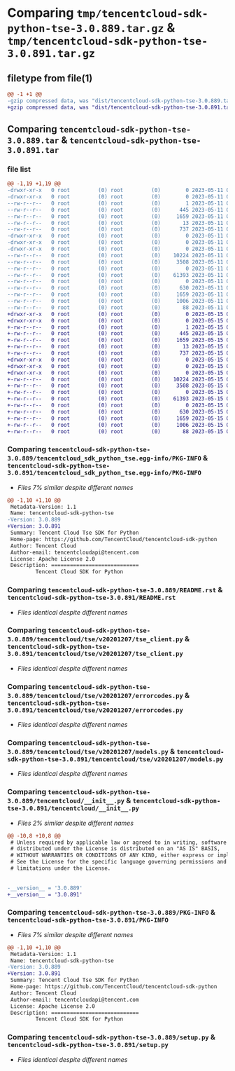 # Comparing `tmp/tencentcloud-sdk-python-tse-3.0.889.tar.gz` & `tmp/tencentcloud-sdk-python-tse-3.0.891.tar.gz`

## filetype from file(1)

```diff
@@ -1 +1 @@
-gzip compressed data, was "dist/tencentcloud-sdk-python-tse-3.0.889.tar", last modified: Thu May 11 03:27:31 2023, max compression
+gzip compressed data, was "dist/tencentcloud-sdk-python-tse-3.0.891.tar", last modified: Mon May 15 04:54:53 2023, max compression
```

## Comparing `tencentcloud-sdk-python-tse-3.0.889.tar` & `tencentcloud-sdk-python-tse-3.0.891.tar`

### file list

```diff
@@ -1,19 +1,19 @@
-drwxr-xr-x   0 root         (0) root         (0)        0 2023-05-11 03:27:31.000000 tencentcloud-sdk-python-tse-3.0.889/
-drwxr-xr-x   0 root         (0) root         (0)        0 2023-05-11 03:27:31.000000 tencentcloud-sdk-python-tse-3.0.889/tencentcloud_sdk_python_tse.egg-info/
--rw-r--r--   0 root         (0) root         (0)        1 2023-05-11 03:27:31.000000 tencentcloud-sdk-python-tse-3.0.889/tencentcloud_sdk_python_tse.egg-info/dependency_links.txt
--rw-r--r--   0 root         (0) root         (0)      445 2023-05-11 03:27:31.000000 tencentcloud-sdk-python-tse-3.0.889/tencentcloud_sdk_python_tse.egg-info/SOURCES.txt
--rw-r--r--   0 root         (0) root         (0)     1659 2023-05-11 03:27:31.000000 tencentcloud-sdk-python-tse-3.0.889/tencentcloud_sdk_python_tse.egg-info/PKG-INFO
--rw-r--r--   0 root         (0) root         (0)       13 2023-05-11 03:27:31.000000 tencentcloud-sdk-python-tse-3.0.889/tencentcloud_sdk_python_tse.egg-info/top_level.txt
--rw-r--r--   0 root         (0) root         (0)      737 2023-05-11 03:27:31.000000 tencentcloud-sdk-python-tse-3.0.889/README.rst
-drwxr-xr-x   0 root         (0) root         (0)        0 2023-05-11 03:27:31.000000 tencentcloud-sdk-python-tse-3.0.889/tencentcloud/
-drwxr-xr-x   0 root         (0) root         (0)        0 2023-05-11 03:27:31.000000 tencentcloud-sdk-python-tse-3.0.889/tencentcloud/tse/
-drwxr-xr-x   0 root         (0) root         (0)        0 2023-05-11 03:27:31.000000 tencentcloud-sdk-python-tse-3.0.889/tencentcloud/tse/v20201207/
--rw-r--r--   0 root         (0) root         (0)    10224 2023-05-11 03:27:31.000000 tencentcloud-sdk-python-tse-3.0.889/tencentcloud/tse/v20201207/tse_client.py
--rw-r--r--   0 root         (0) root         (0)     3508 2023-05-11 03:27:31.000000 tencentcloud-sdk-python-tse-3.0.889/tencentcloud/tse/v20201207/errorcodes.py
--rw-r--r--   0 root         (0) root         (0)        0 2023-05-11 03:27:31.000000 tencentcloud-sdk-python-tse-3.0.889/tencentcloud/tse/v20201207/__init__.py
--rw-r--r--   0 root         (0) root         (0)    61393 2023-05-11 03:27:31.000000 tencentcloud-sdk-python-tse-3.0.889/tencentcloud/tse/v20201207/models.py
--rw-r--r--   0 root         (0) root         (0)        0 2023-05-11 03:27:31.000000 tencentcloud-sdk-python-tse-3.0.889/tencentcloud/tse/__init__.py
--rw-r--r--   0 root         (0) root         (0)      630 2023-05-11 03:27:31.000000 tencentcloud-sdk-python-tse-3.0.889/tencentcloud/__init__.py
--rw-r--r--   0 root         (0) root         (0)     1659 2023-05-11 03:27:31.000000 tencentcloud-sdk-python-tse-3.0.889/PKG-INFO
--rw-r--r--   0 root         (0) root         (0)     1006 2023-05-11 03:27:31.000000 tencentcloud-sdk-python-tse-3.0.889/setup.py
--rw-r--r--   0 root         (0) root         (0)       88 2023-05-11 03:27:31.000000 tencentcloud-sdk-python-tse-3.0.889/setup.cfg
+drwxr-xr-x   0 root         (0) root         (0)        0 2023-05-15 04:54:53.000000 tencentcloud-sdk-python-tse-3.0.891/
+drwxr-xr-x   0 root         (0) root         (0)        0 2023-05-15 04:54:53.000000 tencentcloud-sdk-python-tse-3.0.891/tencentcloud_sdk_python_tse.egg-info/
+-rw-r--r--   0 root         (0) root         (0)        1 2023-05-15 04:54:53.000000 tencentcloud-sdk-python-tse-3.0.891/tencentcloud_sdk_python_tse.egg-info/dependency_links.txt
+-rw-r--r--   0 root         (0) root         (0)      445 2023-05-15 04:54:53.000000 tencentcloud-sdk-python-tse-3.0.891/tencentcloud_sdk_python_tse.egg-info/SOURCES.txt
+-rw-r--r--   0 root         (0) root         (0)     1659 2023-05-15 04:54:53.000000 tencentcloud-sdk-python-tse-3.0.891/tencentcloud_sdk_python_tse.egg-info/PKG-INFO
+-rw-r--r--   0 root         (0) root         (0)       13 2023-05-15 04:54:53.000000 tencentcloud-sdk-python-tse-3.0.891/tencentcloud_sdk_python_tse.egg-info/top_level.txt
+-rw-r--r--   0 root         (0) root         (0)      737 2023-05-15 04:54:52.000000 tencentcloud-sdk-python-tse-3.0.891/README.rst
+drwxr-xr-x   0 root         (0) root         (0)        0 2023-05-15 04:54:53.000000 tencentcloud-sdk-python-tse-3.0.891/tencentcloud/
+drwxr-xr-x   0 root         (0) root         (0)        0 2023-05-15 04:54:53.000000 tencentcloud-sdk-python-tse-3.0.891/tencentcloud/tse/
+drwxr-xr-x   0 root         (0) root         (0)        0 2023-05-15 04:54:53.000000 tencentcloud-sdk-python-tse-3.0.891/tencentcloud/tse/v20201207/
+-rw-r--r--   0 root         (0) root         (0)    10224 2023-05-15 04:54:52.000000 tencentcloud-sdk-python-tse-3.0.891/tencentcloud/tse/v20201207/tse_client.py
+-rw-r--r--   0 root         (0) root         (0)     3508 2023-05-15 04:54:52.000000 tencentcloud-sdk-python-tse-3.0.891/tencentcloud/tse/v20201207/errorcodes.py
+-rw-r--r--   0 root         (0) root         (0)        0 2023-05-15 04:54:52.000000 tencentcloud-sdk-python-tse-3.0.891/tencentcloud/tse/v20201207/__init__.py
+-rw-r--r--   0 root         (0) root         (0)    61393 2023-05-15 04:54:52.000000 tencentcloud-sdk-python-tse-3.0.891/tencentcloud/tse/v20201207/models.py
+-rw-r--r--   0 root         (0) root         (0)        0 2023-05-15 04:54:52.000000 tencentcloud-sdk-python-tse-3.0.891/tencentcloud/tse/__init__.py
+-rw-r--r--   0 root         (0) root         (0)      630 2023-05-15 04:54:52.000000 tencentcloud-sdk-python-tse-3.0.891/tencentcloud/__init__.py
+-rw-r--r--   0 root         (0) root         (0)     1659 2023-05-15 04:54:53.000000 tencentcloud-sdk-python-tse-3.0.891/PKG-INFO
+-rw-r--r--   0 root         (0) root         (0)     1006 2023-05-15 04:54:52.000000 tencentcloud-sdk-python-tse-3.0.891/setup.py
+-rw-r--r--   0 root         (0) root         (0)       88 2023-05-15 04:54:53.000000 tencentcloud-sdk-python-tse-3.0.891/setup.cfg
```

### Comparing `tencentcloud-sdk-python-tse-3.0.889/tencentcloud_sdk_python_tse.egg-info/PKG-INFO` & `tencentcloud-sdk-python-tse-3.0.891/tencentcloud_sdk_python_tse.egg-info/PKG-INFO`

 * *Files 7% similar despite different names*

```diff
@@ -1,10 +1,10 @@
 Metadata-Version: 1.1
 Name: tencentcloud-sdk-python-tse
-Version: 3.0.889
+Version: 3.0.891
 Summary: Tencent Cloud Tse SDK for Python
 Home-page: https://github.com/TencentCloud/tencentcloud-sdk-python
 Author: Tencent Cloud
 Author-email: tencentcloudapi@tencent.com
 License: Apache License 2.0
 Description: ============================
         Tencent Cloud SDK for Python
```

### Comparing `tencentcloud-sdk-python-tse-3.0.889/README.rst` & `tencentcloud-sdk-python-tse-3.0.891/README.rst`

 * *Files identical despite different names*

### Comparing `tencentcloud-sdk-python-tse-3.0.889/tencentcloud/tse/v20201207/tse_client.py` & `tencentcloud-sdk-python-tse-3.0.891/tencentcloud/tse/v20201207/tse_client.py`

 * *Files identical despite different names*

### Comparing `tencentcloud-sdk-python-tse-3.0.889/tencentcloud/tse/v20201207/errorcodes.py` & `tencentcloud-sdk-python-tse-3.0.891/tencentcloud/tse/v20201207/errorcodes.py`

 * *Files identical despite different names*

### Comparing `tencentcloud-sdk-python-tse-3.0.889/tencentcloud/tse/v20201207/models.py` & `tencentcloud-sdk-python-tse-3.0.891/tencentcloud/tse/v20201207/models.py`

 * *Files identical despite different names*

### Comparing `tencentcloud-sdk-python-tse-3.0.889/tencentcloud/__init__.py` & `tencentcloud-sdk-python-tse-3.0.891/tencentcloud/__init__.py`

 * *Files 2% similar despite different names*

```diff
@@ -10,8 +10,8 @@
 # Unless required by applicable law or agreed to in writing, software
 # distributed under the License is distributed on an "AS IS" BASIS,
 # WITHOUT WARRANTIES OR CONDITIONS OF ANY KIND, either express or implied.
 # See the License for the specific language governing permissions and
 # limitations under the License.
 
 
-__version__ = '3.0.889'
+__version__ = '3.0.891'
```

### Comparing `tencentcloud-sdk-python-tse-3.0.889/PKG-INFO` & `tencentcloud-sdk-python-tse-3.0.891/PKG-INFO`

 * *Files 7% similar despite different names*

```diff
@@ -1,10 +1,10 @@
 Metadata-Version: 1.1
 Name: tencentcloud-sdk-python-tse
-Version: 3.0.889
+Version: 3.0.891
 Summary: Tencent Cloud Tse SDK for Python
 Home-page: https://github.com/TencentCloud/tencentcloud-sdk-python
 Author: Tencent Cloud
 Author-email: tencentcloudapi@tencent.com
 License: Apache License 2.0
 Description: ============================
         Tencent Cloud SDK for Python
```

### Comparing `tencentcloud-sdk-python-tse-3.0.889/setup.py` & `tencentcloud-sdk-python-tse-3.0.891/setup.py`

 * *Files identical despite different names*

